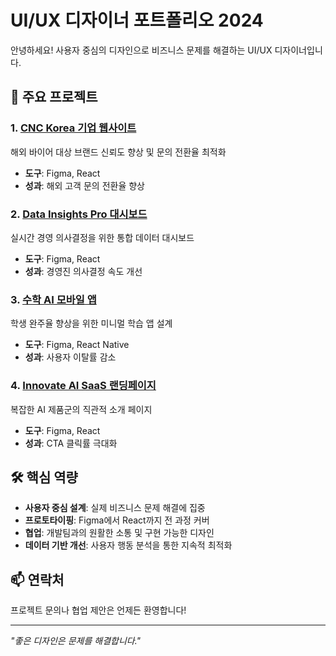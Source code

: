 # UI/UX 디자이너 포트폴리오 2024

안녕하세요! 사용자 중심의 디자인으로 비즈니스 문제를 해결하는 UI/UX 디자이너입니다.

## 🚀 주요 프로젝트

### 1. [CNC Korea 기업 웹사이트](./projects/cnc-korea.md)
해외 바이어 대상 브랜드 신뢰도 향상 및 문의 전환율 최적화
- **도구**: Figma, React
- **성과**: 해외 고객 문의 전환율 향상

### 2. [Data Insights Pro 대시보드](./projects/data-insights-pro.md)
실시간 경영 의사결정을 위한 통합 데이터 대시보드
- **도구**: Figma, React
- **성과**: 경영진 의사결정 속도 개선

### 3. [수학 AI 모바일 앱](./projects/math-ai-app.md)
학생 완주율 향상을 위한 미니멀 학습 앱 설계
- **도구**: Figma, React Native
- **성과**: 사용자 이탈률 감소

### 4. [Innovate AI SaaS 랜딩페이지](./projects/innovate-ai-landing.md)
복잡한 AI 제품군의 직관적 소개 페이지
- **도구**: Figma, React
- **성과**: CTA 클릭률 극대화

## 🛠️ 핵심 역량

- **사용자 중심 설계**: 실제 비즈니스 문제 해결에 집중
- **프로토타이핑**: Figma에서 React까지 전 과정 커버
- **협업**: 개발팀과의 원활한 소통 및 구현 가능한 디자인
- **데이터 기반 개선**: 사용자 행동 분석을 통한 지속적 최적화

## 📫 연락처
프로젝트 문의나 협업 제안은 언제든 환영합니다!

---
*"좋은 디자인은 문제를 해결합니다."*